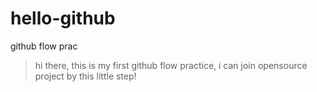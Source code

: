 # hello-github
github flow prac
>hi there, this is my first github flow practice,
i can join opensource project by this little step!
